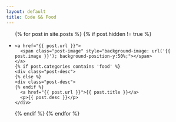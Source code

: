 ```yaml
---
layout: default
title: Code && Food
---
```

<ul class="posts">
{% for post in site.posts %}
  {% if post.hidden != true %}
  <li class="post {{post.categories}}">
		
    <a href="{{ post.url }}">
      <span class="post-image" style="background-image: url('{{ post.image }}'); background-position-y:50%;"></span>
    </a>
    {% if post.categories contains 'food' %}
    <div class="post-desc">
    {% else %}
    <div class="post-desc">
    {% endif %}
      <a href="{{ post.url }}">{{ post.title }}</a>
      <p>{{ post.desc }}</p>
    </div>
    
  </li>
  {% endif %}
{% endfor %}
</ul>